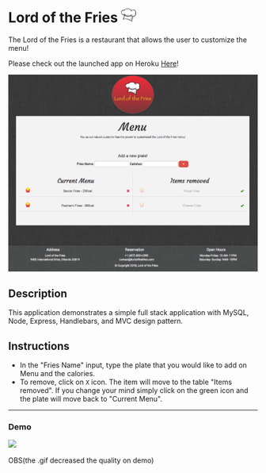  # Lord of the Fries <img src="public/assets/images/cookHat.png" width="30">
 The Lord of the Fries is a restaurant that allows the user to customize the menu! 

 Please check out the launched app on Heroku [Here](https://www.google.com)!

 ![mainPage](public/assets/images/mainPage.png)


## Description 
This application demonstrates a simple full stack application with MySQL, Node, Express, Handlebars, and MVC design pattern.

## Instructions 
* In the "Fries Name" input, type the plate that you would like to add on Menu and the calories.
* To remove, click on `X` icon. The item will move to the table "Items removed". If you change your mind simply click on the green icon and the plate will move back to "Current Menu".

---

### Demo 
<img src="public/assets/images/readme.gif" width="600">

OBS(the .gif decreased the quality on demo)